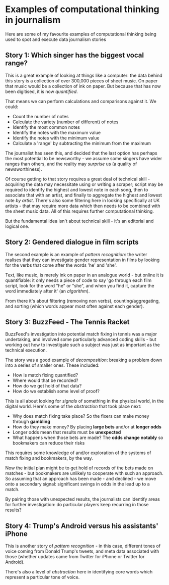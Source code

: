 # Examples of computational thinking in journalism

Here are some of my favourite examples of computational thinking being used to spot and execute data journalism stories

## Story 1: Which singer has the biggest vocal range?

This is a great example of looking at things like a computer: the data behind this story is a collection of over 300,000 pieces of sheet music. On paper that music would be a collection of ink on paper. But because that has now been digitised, it is now *quantified*.

That means we can perform calculations and comparisons against it. We could:

* Count the number of notes
* Calculate the variety (number of different) of notes
* Identify the most common notes
* Identify the notes with the maximum value
* Identify the notes with the minimum value
* Calculate a 'range' by subtracting the minimum from the maximum

The journalist has seen this, and decided that the last option has perhaps the most potential to be newsworthy - we assume some singers have wider ranges than others, and the reality may *surprise* us (a quality of newsworthiness).

Of course getting to that story requires a great deal of technical skill - acquiring the data may necessitate using or writing a scraper; script may be required to identify the highest and lowest note in each song, then to associate that with an artist, and finally to aggregate the highest and lowest note *by artist*. There's also some filtering here in looking specifically at UK artists - that may require more data which then needs to be combined with the sheet music data. All of this requires further computational thinking.

But the fundamental idea isn't about technical skill - it's an editorial and logical one.

## Story 2: Gendered dialogue in film scripts

The second example is an example of *pattern recognition*: the writer realises that they can investigate gender representation in films by looking for the verbs that come after the words 'he' and 'she'.

Text, like music, is merely ink on paper in an analogue world - but online it is quantifiable: it only needs a piece of code to say 'go through each film script, look for the word "he" or "she", and when you find it, capture the word immediately after it' (an *algorithm*).

From there it's about filtering (removing non verbs), counting/aggregating, and sorting (which words appear most often against each gender).


## Story 3: BuzzFeed - The Tennis Racket

BuzzFeed's investigation into potential match fixing in tennis was a major undertaking, and involved some particularly advanced coding skills - but working out how to investigate such a subject was just as important as the technical execution.

The story was a good example of *decomposition*: breaking a problem down into a series of smaller ones. These included:

* How is match fixing quantified?
* Where would that be recorded?
* How do we get hold of that data?
* How do we establish some level of proof?

This is all about looking for *signals* of something in the physical world, in the digital world. Here's some of the *abstraction* that took place next:

* Why does match fixing take place? So the fixers can make money through **gambling**
* How do they make money? By placing **large bets** and/or at **longer odds**
* Longer odds mean that results must be **unexpected**
* What happens when those bets are made? The **odds change notably** so bookmakers can reduce their risks

This requires some knowledge of and/or exploration of the systems of match fixing and bookmakers, by the way.

Now the initial plan might be to get hold of records of the bets made on matches - but bookmakers are unlikely to cooperate with such an approach. So assuming that an approach has been made - and declined - we move onto a secondary signal: significant swings in odds in the lead up to a match.

By pairing those with unexpected results, the journalists can identify areas for further investigation: do particular players keep recurring in those results?

## Story 4: Trump's Android versus his assistants' iPhone

This is another story of *pattern recognition* - in this case, different tones of voice coming from Donald Trump's tweets, and meta data associated with those (whether updates came from Twitter for iPhone or Twitter for Android).

There's also a level of *abstraction* here in identifying core words which represent a particular tone of voice.
